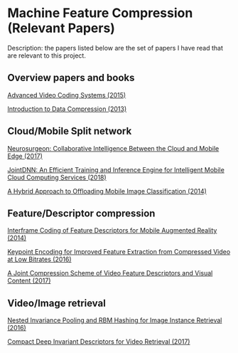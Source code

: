 # Machine Feature Compression (Relevant Papers)

Description: the papers listed below are the set of papers I have read
that are relevant to this project. 

## Overview papers and books

[Advanced Video Coding Systems (2015)](pdfs/2F978-3-319-14243-2.pdf)

[Introduction to Data Compression (2013)](pdfs/data_compression.pdf)

## Cloud/Mobile Split network

[Neurosurgeon: Collaborative Intelligence Between the Cloud and Mobile Edge (2017)](pdfs/kang2017neurosurgeon.pdf)

[JointDNN: An Efficient Training and Inference Engine for Intelligent Mobile Cloud Computing Services (2018)](pdfs/1801.08618.pdf)

[A Hybrid Approach to Offloading Mobile Image Classification (2014)](pdfs/hauswald14hybrid.pdf)

## Feature/Descriptor compression

[Interframe Coding of Feature Descriptors for Mobile Augmented Reality (2014)](pdfs/06837523.pdf)

[Keypoint Encoding for Improved Feature Extraction from Compressed Video at Low Bitrates (2016)](pdfs/1506.08316.pdf)

[A Joint Compression Scheme of Video Feature Descriptors and Visual Content (2017)](pdfs/07745929.pdf)


## Video/Image retrieval

[Nested Invariance Pooling and RBM Hashing for Image Instance Retrieval (2016)](pdfs/1603.04595.pdf)

[Compact Deep Invariant Descriptors for Video Retrieval (2017)](pdfs/07923715.pdf)
